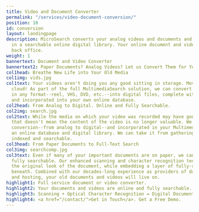 ```yaml
---
title: Video and Document Converter
permalink: "/services/video-document-conversion/"
position: 18
id: conversion
layout: landingpage
description: MicroSearch converts your analog videos and documents and stores them
  in a searchable online digital library. Your online document and video conversion
  back office.
weight: 1
bannertext: Document and Video Converter
bannertext2: Paper Documents? Analog Videos? Let us Convert Them for You
col1head: Breathe New Life into Your Old Media
col1img: vids.jpg
col1text: Your videos aren't doing you any good sitting in storage. Move them to the
  cloud! As part of the full MultimediaSearch solution, we can convert your old videos
  in any format--reel, VHS, DVD, etc.--into digital files, complete with transcripts,
  and incorporated into your own online database.
col2head: From Analog to Digital. Online and Fully Searchable.
col2img: search.jpg
col2text: While the media on which your video was recorded may have gone out of date,
  that doesn't mean the content of the video is no longer valuable. We provide video
  conversion--from analog to digital--and incorporated in your MultimediaSearch site,
  an online database and digital library. We can take it from gathering dust to fully
  indexed and searchable.
col3head: From Paper Documents to Full-Text Search
col3img: searchcomp.jpg
col3text: Even if many of your important documents are on paper, we can make them
  fully searchable. Our enhanced scanning and character recognition technology preserves
  the original look of the document, while embedding a layer of fully-searchable text
  beneath. Combined with our decades-long experience as providers of database services
  and hosting, your old documents and videos will live on.
highlight1: Full service document or video converter.
highlight2: Your documents and videos are online and fully searchable.
highlight3: Scanning + Optical Character Recognition = Digital Documents.
highlight4: <a href="/contact/">Get in Touch</a>. Get a Free Demo.
---
```


